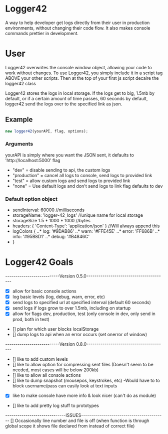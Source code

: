 # Logger42
A way to help developer get logs directly from their user in production 
environments, without changing their code flow. It also makes console commands
prettier in development.

# User
Logger42 overwrites the console window object, allowing your code to work 
without changes. To use Logger42, you simply include it in a script tag ABOVE 
your other scripts. Then at the top of your first js script decalre the logger42 
class

Logger42 stores the logs in local storage. If the logs get to big, 1.5mb by
default, or if a certain amount of time passes, 60 seconds by default, logger42
send the logs over to the specified link as json.

## Example
```javascript
new logger42(yourAPI, flag, options);
```

### Arguments

yourAPI is simply where you want the JSON sent, it defaults to 
'http://localhost:5000'
flag 
* "dev" = disable sending to api, the custom logs
* "production" = cancel all logs to console, send logs to provided link
* "test" = allow custom logs and send logs to provided link
* "none" = Use default logs and don't send logs to link
flag defaults to dev

### Default option object 
* sendInterval: 60000  //milliseconds
* storageName: 'logger-42_logs' //unique name for local storage
* storageSize 1.5 * 1000 * 1000 //bytes
* headers: { 'Content-Type': 'application/json' } //Will always append this
* logColors {
..*   log: '#9DAB86'
..*   warn: '#FFE45E'
..*   error: 'FF686B'
..*   info: '#95B8D1'
..*   debug: '#B4846C'
* }


# Logger42 Goals

---------------------------Version 0.5.0----------------------------------------

- [x] allow for basic console actions 
- [x] log basic levels (log, debug, warn, error, etc)
- [x] send logs to specified url at specified interval (default 60 seconds)
- [x] send logs if logs grow to over 1.5mb, including on startup
- [x] allow for flags dev, production, test (only console in dev, only send 
    in prod, both in test)
- [] plan for which user blocks localStorage
- [] dump logs to api when an error occurs (set onerror of window) 

---------------------------Version 0.8.0----------------------------------------

- [] like to add custom levels
- [] like to allow option for compressing sent files (Doesn't seem to 
    be needed, most cases will be below 200kb)
- [] like to allow all console actions
- [] like to dump snapshot (mousepos, keystrokes, etc) 
    -Would have to to block username/pass can easily look at text inputs 
- [x] like to make console have more info & look nicer (can't do as module)
- [] like to add pretty log stuff to prototypes


------------------------------ISSUES------------------------------------------
[] Occasionally line number and file is off (when function is through global
    scope it shows file declared from instead of correct file)